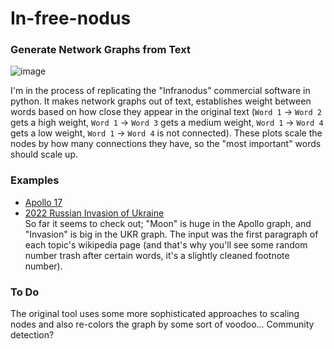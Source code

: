 # In-free-nodus
### Generate Network Graphs from Text
![image](https://user-images.githubusercontent.com/36832027/206894857-8ea2bd6d-1102-4b5b-a710-96935cacf1ad.png)

I'm in the process of replicating the "Infranodus" commercial software in python. It makes network graphs out of text, establishes weight between words based on how close they appear in the original text (`Word 1` -> `Word 2` gets a high weight, `Word 1` -> `Word 3` gets a medium weight, `Word 1` -> `Word 4` gets a low weight, `Word 1` -> `Word 4` is not connected). These plots scale the nodes by how many connections they have, so the "most important" words should scale up.  

### Examples
- [Apollo 17](https://decafsunrise.github.io/In-free-nodus/Apollo%2017.html)
- [2022 Russian Invasion of Ukraine](https://decafsunrise.github.io/In-free-nodus/RUS%20UKR%20Invasion%202022.html)  
So far it seems to check out; "Moon" is huge in the Apollo graph, and "Invasion" is big in the UKR graph. The input was the first paragraph of each topic's wikipedia page (and that's why you'll see some random number trash after certain words, it's a slightly cleaned footnote number).  

### To Do
The original tool uses some more sophisticated approaches to scaling nodes and also re-colors the graph by some sort of voodoo... Community detection?
